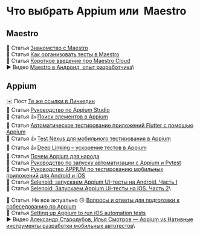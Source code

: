# Что выбрать Appium или  Maestro
## Maestro
📓 Статья [Знакомство с Maestro](https://blog.mobile.dev/introducing-maestro-painless-mobile-ui-automation-bee4992d13c1)\
📓 Статья [Как организовать тесты в Maestro](https://blog.mobile.dev/maestro-best-practices-structuring-your-test-suite-54ec390c5c82)\
📓 Статья [Короткое введение про Maestro Cloud](https://blog.mobile.dev/introducing-maestro-cloud-4233d58852fb)\
▶️ Видео  [Maestro в Андроид, опыт разработчика](https://www.youtube.com/watch?v=4hRdXBAgeaA)\

## Appium
✉️ Пост [Те же ссылки в Линкедин](https://www.linkedin.com/posts/%D0%B8%D1%80%D0%B8%D0%BD%D0%B0-%D0%B0%D0%B2%D1%80%D0%B0%D0%BC%D1%87%D0%B8%D0%BA%D0%BE%D0%B2%D0%B0-1791022b7_auvauuaukauhauuauwauqaug-appium-activity-7264381666083713024-571u/)\
📓 Статья [Руководство по Appium Studio](https://qarocks.ru/appium-studio-tutorial/)\
📓 Статья 👍 [Поиск элементов в Appium](https://qarocks.ru/finding-elements-with-appium/)\
📓 Статья [Автоматическое тестирование приложений Flutter с помощью Appium](https://qarocks.ru/automation-testing-flutter-appium/)\
📓 Статья 👍 [Test Nexus для мобильного тестирования в Appium](https://qarocks.ru/test-nexus-appium/)\
📓 Статья 👍 [Deep Linking – ускорение тестов в Appium](https://qarocks.ru/deep-linking-appium/)\
📓 Статья [Почем Appium для народа](https://habr.com/ru/articles/488482/)\
📓 Статья [Руководство по запуску автоматизации с Appium и Pytest](https://habr.com/ru/articles/778712/)\
📓 Статья [Руководство APPIUM по тестированию мобильных приложений для Android и iOS](https://habr.com/ru/companies/otus/articles/682268/)\
📓 Статья [Selenoid: запускаем Appium UI-тесты на Android. Часть I](https://habr.com/ru/companies/inDrive/articles/729774/)\
📓 Статья [Selenoid: Запускаем Appium UI-тесты на iOS. Часть 2](https://habr.com/ru/companies/inDrive/articles/732226/)\

📓 Статья. Не все актуально 🙃 [Вопросы и ответы для подготовки к собеседованию по Appium](https://qarocks.ru/appium-interview-questions/)\
📓 Статья [Setting up Appium to run iOS automation tests](https://aminvishak.medium.com/setting-up-appium-to-run-ios-automation-tests-9a425fd87d08)\
▶️ Видео [Александр Стародубов, Илья Смотров — Appium vs Нативные инструменты разработки мобильных автотестов](https://www.youtube.com/watch?v=_Muou8h2HMU)\
